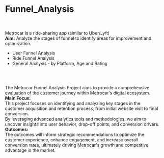 # Funnel_Analysis
</br></br>
Metrocar is a ride-sharing app (similar to Uber/Lyft)
</br>
**Aim:** Analyze the stages of funnel to identify areas for improvement and optimization. 
</br>
* User Funnel Analysis 
* Ride Funnel Analysis 
* General Analysis - by Platform, Age and Rating 
</br>
</br>


The Metrocar Funnel Analysis Project aims to provide a comprehensive evaluation of the customer journey within Metrocar's digital ecosystem. 
</br>
**Main Focus:**
</br>
This project focuses on identifying and analyzing key stages in the customer acquisition and retention process, from initial website visit to final conversion. 
</br>
By leveraging advanced analytics tools and methodologies, we aim to uncover insights into user behavior, drop-off points, and conversion drivers. 
**Outcomes:**
</br>
The outcomes will inform strategic recommendations to optimize the customer experience, enhance engagement, and increase overall conversion rates, ultimately driving Metrocar's growth and competitive advantage in the market.
